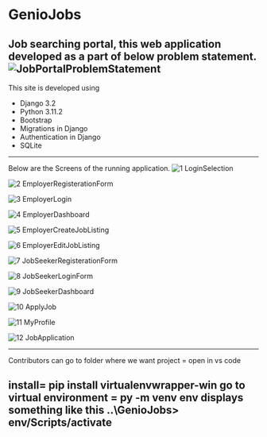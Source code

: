 # GenioJobs
Job searching portal, this web application developed as a part of below problem statement.
![JobPortalProblemStatement](https://github.com/ThonteShila/GenioJobs/assets/121039923/8b2aa251-055a-479d-b07e-05b7bd2a9429)
-----------------------------------------------------------------------------------------
This site is developed using
- Django 3.2
- Python 3.11.2
- Bootstrap
- Migrations in Django
- Authentication in Django
- SQLite
-----------------------------------------------------------------------------------------
Below are the Screens of the running application.
![1 LoginSelection](https://github.com/ThonteShila/GenioJobs/assets/121039923/3d7dbf21-78b1-4b21-b547-2ca7e373fe6c)

![2 EmployerRegisterationForm](https://github.com/ThonteShila/GenioJobs/assets/121039923/0719bef7-575c-4ceb-9922-f06157fb5dc7)

![3 EmployerLogin](https://github.com/ThonteShila/GenioJobs/assets/121039923/3866b9c1-0bf6-4239-bdc1-6d217ba48a01)

![4 EmployerDashboard](https://github.com/ThonteShila/GenioJobs/assets/121039923/6d63e091-62d5-4d34-b602-65a163a2cf73)

![5 EmployerCreateJobListing](https://github.com/ThonteShila/GenioJobs/assets/121039923/647adf29-2afe-447f-a1e6-73d453a15f4e)

![6 EmployerEditJobListing](https://github.com/ThonteShila/GenioJobs/assets/121039923/5eb5fba4-09d5-4fcc-98cd-d96ae4d01436)

![7 JobSeekerRegisterationForm](https://github.com/ThonteShila/GenioJobs/assets/121039923/747a50dd-0df4-4586-bb9d-0c15c4bf13b3)

![8 JobSeekerLoginForm](https://github.com/ThonteShila/GenioJobs/assets/121039923/878a7819-c0bc-431f-987a-4358e8fd86bf)

![9 JobSeekerDashboard](https://github.com/ThonteShila/GenioJobs/assets/121039923/c3a20f92-37df-4fb7-bc03-03e31fd7aff5)

![10 ApplyJob](https://github.com/ThonteShila/GenioJobs/assets/121039923/56c3ecf5-e0e5-471b-afaa-39ab9942c0df)

![11 MyProfile](https://github.com/ThonteShila/GenioJobs/assets/121039923/f34ac504-223e-420b-b34b-251eac972dc0)

![12 JobApplication](https://github.com/ThonteShila/GenioJobs/assets/121039923/d849e58d-b3db-4e98-8a05-a22b7af22222)

-----------------------------------------------------------------------------------------
Contributors can go to folder where we want project = open in vs code

install= pip install virtualenvwrapper-win
go to virtual environment = py -m venv env 
displays something like this 
..\GenioJobs> env/Scripts/activate
----------------------------------------------------------------------------------------
